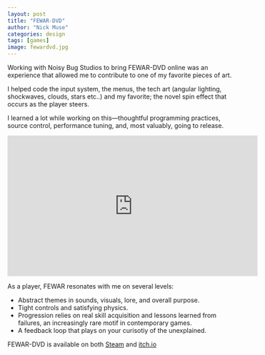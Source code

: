 ```yaml
---
layout: post
title: "FEWAR-DVD"
author: "Nick Muse"
categories: design
tags: [games]
image: fewardvd.jpg
---
```


Working with Noisy Bug Studios to bring FEWAR-DVD online was an experience that allowed me to contribute to one of my favorite pieces of art.

I helped code the input system, the menus, the tech art (angular lighting, shockwaves, clouds, stars etc..) and my favorite; the novel spin effect that occurs as the player steers.

I learned a lot while working on this—thoughtful programming practices, source control, performance tuning, and, most valuably, going to release.

<div class="featured-image"><iframe width="560" height="315" src="https://www.youtube.com/embed/Z4NSlU2r7UY" title="YouTube video player" frameborder="0" allow="accelerometer; autoplay; clipboard-write; encrypted-media; gyroscope; picture-in-picture; web-share" allowfullscreen></iframe></div>

As a player, FEWAR resonates with me on several levels:

- Abstract themes in sounds, visuals, lore, and overall purpose.
- Tight controls and satisfying physics.
- Progression relies on real skill acquisition and lessons learned from failures, an increasingly rare motif in contemporary games.
- A feedback loop that plays on your curisotiy of the unexplained.
 
<!-- FEWAR-DVD is available on both [Steam](https://store.steampowered.com/app/1769510/FEWARDVD/) and [itch.io](https://dev-dwarf.itch.io/fewar-dvd) -->
FEWAR-DVD is available on both <a href="https://store.steampowered.com/app/1769510/FEWARDVD/"><i class="fab fa-steam" aria-hidden="true"></i>Steam</a> and <a href="https://dev-dwarf.itch.io/fewar-dvd"><i class="fab fa-itch-io" aria-hidden="true"></i>itch.io</a>

